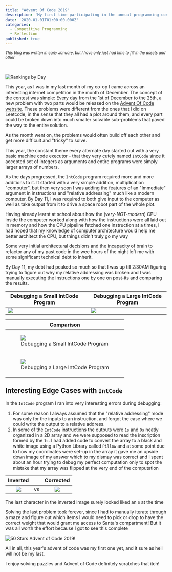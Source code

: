 ```yaml
---
title: "Advent Of Code 2019"
description: 'My first time participating in the annual programming contest filled w/ challenges to help save Christmas'
date: '2020-01-01T01:00:00.000Z'
categories:
  - Competitive Programming
  - Reflection
published: true
---
```


_<sub>This blog was written in early January, but I have only just had time to fill in the assets and other</sub>_

<br />

![Rankings by Day](./images/rankings_by_part.png)

This year, as I was in my last month of my co-op I came across an interesting internet competition in the month of December. The concept of the contest was simple: Every day from the 1st of December to the 25th, a new problem with two parts would be released on the [Advent Of Code website](https://adventofcode.com/2019). These problems were different from the ones that I did on Leetcode, in the sense that they all had a plot around them, and every part could be broken down into much smaller solvable sub-problems that paved the way to the entire solution.

As the month went on, the problems would often build off each other and get more difficult and "tricky" to solve.

This year, the constant theme every alternate day started out with a very basic machine code executor - that they very cutely named `IntCode` since it accepted set of integers as arguments and entire programs were simply larger arrays of numbers.

As the days progressed, the `IntCode` program required more and more additions to it. It started with a very simple addition, multiplication "computer", but then very soon I was adding the features of an "Immediate" argument in instructions and "relative addressing" much like a modern computer. By Day 11, I was required to both give input to the computer as well as take output from it to drive a space robot part of the whole plot.

Having already learnt at school about how the (_very-NOT-modern_) CPU inside the computer worked along with how the instructions were all laid out in memory and how the CPU pipeline fetched one instruction at a times, I had hoped that my knowledge of computer architecture would help me better architect the CPU, but things didn't truly go my way

Some very initial architectural decisions and the incapacity of brain to refactor any of my past code in the wee hours of the night left me with some significant technical debt to inherit.

By Day 11, my debt had peaked so much so that I was up till 2:30AM figuring trying to figure out why my relative addressing was broken and I was manually executing the instructions one by one on post-its and comparing the results.


<table class="hide-on-mobile">
   <thead>
      <tr>
         <th>Debugging a Small IntCode Program</th>
         <th></th>
         <th>Debugging a Large IntCode Program</th>
      </tr>
   </thead>
   <tbody>
      <tr>
         <td><img src="./images/smaller.jpg"/></td>
         <td></td>
         <td><img src="./images/larger.jpg"/></td>
      </tr>
   </tbody>
</table>


<table class="hide-on-desktop">
   <thead>
      <tr>
         <th>Comparison</th>
      </tr>
   </thead>
   <tbody>
      <tr>
         <td>
           <figure class="gatsby-resp-image-figure">
              <img src="./images/smaller.jpg"/>
              <figcaption class="gatsby-resp-image-figcaption">Debugging a Small IntCode Program</figcaption>
           </figure>
         </td>
      </tr>
      <tr>
        <td>
          <figure class="gatsby-resp-image-figure">
             <img src="./images/larger.jpg"/>
             <figcaption class="gatsby-resp-image-figcaption">Debugging a Large IntCode Program</figcaption>
          </figure>
        </td>
      </tr>
   </tbody>
</table>

## Interesting Edge Cases with `IntCode`
In the `IntCode` program I ran into very interesting errors during debugging:

1. For some reason I always assumed that the "relative addressing" mode was only for the inputs to an instruction, and forgot the case where we could write the output to a relative address.
2. In some of the `IntCode` instructions the outputs were `1s` and `0s` neatly organized in a 2D array and we were supposed to read the inscription formed by the `1s`. I had added code to convert the array to a black and white image using a Python Library called `Pillow` and at some point due to how my coordinates were set-up in the array it gave me an upside down image of my answer which to my dismay was correct and I spent about an hour trying to debug my perfect computation only to spot the mistake that my array was flipped at the very end of the computation

  |Inverted| |Corrected|
  |:----:|:-:|:----:|
  |![](./images/inverted_answer.png)|vs|![](./images/correct_answer.png)|

  The last character in the inverted image surely looked liked an `S` at the time
  
Solving the last problem took forever, since I had to manually iterate through a maze and figure out which items I would need to pick or drop to have the correct weight that would grant me access to Santa's compartment! But it was all worth the effort because I got to see this complete

![50 Stars Advent of Code 2019!](./images/50_stars_advent_of_code.png)
  
All in all, this year's advent of code was my first one yet, and it sure as hell will not be my last.

I enjoy solving puzzles and Advent of Code definitely scratches that itch!


